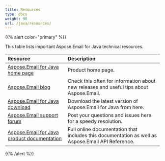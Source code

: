 ```yaml
---
title: Resources
type: docs
weight: 90
url: /java/resources/
---
```


{{% alert color="primary" %}} 

This table lists important Aspose.Email for Java technical resources.

|**Resource**|**Description**|
| :- | :- |
|[Aspose.Email for Java home page](https://products.aspose.com/email/java)|Product home page.|
|[Aspose.Email blog](https://blog.aspose.com/category/aspose-products/aspose-email-product-family/)|Check this often for information about new releases and useful tips about Aspose.Email.|
|[Aspose.Email for Java download](https://downloads.aspose.com/email/java)|Download the latest version of Aspose.Email for Java from here.|
|[Aspose.Email support forum](https://forum.aspose.com/c/email)|Post your questions and issues here for a speedy resolution.|
|[Aspose.Email for Java product documentation](/java/)|Full online documentation that includes this documentation as well as Aspose.Email API Reference.|
{{% /alert %}}
